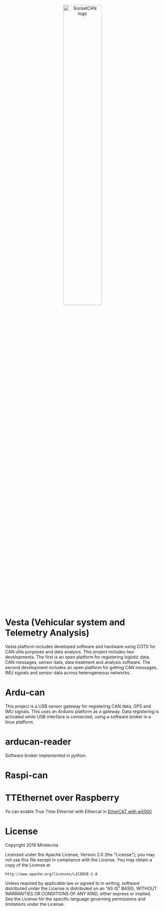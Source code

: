 <p align="center">
<img src="https://github.com/minitecnia/openhw-milcan/blob/master/logo-minitecnia.jpg" alt="SocketCAN logo" width=50% height=50% />
</p>

# Vesta (Vehicular system and Telemetry Analysis)

Vesta platform includes developed software and hardware using COTS for CAN utils purposes and data analysis. This project includes two developments. The first is an open platform for registering logistic data, CAN messages, sensor data, data treatment and analysis software. The second development includes an open platform for getting CAN messages, IMU signals and sensor data across heterogeneous networks.

# Ardu-can
This project is a USB sensor gateway for registering CAN data, GPS and IMU signals. This uses an Arduino platform as a gateway. Data registering is activated while USB interface is connected, using a software broker in a linux platform.
# arducan-reader
Software broker implemented in python.

# Raspi-can

# TTEthernet over Raspberry
Yo can enable True Time Ethernet with Ethercat in <a href=https://github.com/thanhtam-h/soem-w5500-rpi>EtherCAT with w5500</a>

# License

Copyright 2019 Minitecnia

Licensed under the Apache License, Version 2.0 (the "License");
you may not use this file except in compliance with the License.
You may obtain a copy of the License at

    http://www.apache.org/licenses/LICENSE-2.0

Unless required by applicable law or agreed to in writing, software
distributed under the License is distributed on an "AS IS" BASIS,
WITHOUT WARRANTIES OR CONDITIONS OF ANY KIND, either express or implied.
See the License for the specific language governing permissions and
limitations under the License.
